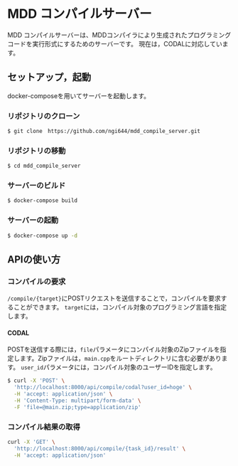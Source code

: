 # MDD コンパイルサーバー
MDD コンパイルサーバーは、MDDコンパイラにより生成されたプログラミングコードを実行形式にするためのサーバーです。
現在は，CODALに対応しています。

## セットアップ，起動

docker-composeを用いてサーバーを起動します。

### リポジトリのクローン

```bash
$ git clone　https://github.com/ngi644/mdd_compile_server.git
```

### リポジトリの移動

```bash
$ cd mdd_compile_server
```

### サーバーのビルド

```bash
$ docker-compose build
```

### サーバーの起動

```bash 
$ docker-compose up -d
```

## APIの使い方

### コンパイルの要求

`/compile/{target}`にPOSTリクエストを送信することで，コンパイルを要求することができます。
`target`には，コンパイル対象のプログラミング言語を指定します。

#### CODAL

POSTを送信する際には，`file`パラメータにコンパイル対象のZipファイルを指定します。Zipファイルは，`main.cpp`をルートディレクトリに含む必要があります。 `user_id`パラメータには，コンパイル対象のユーザーIDを指定します。

```bash
$ curl -X 'POST' \
  'http://localhost:8000/api/compile/codal?user_id=hoge' \
  -H 'accept: application/json' \
  -H 'Content-Type: multipart/form-data' \
  -F 'file=@main.zip;type=application/zip'
```

### コンパイル結果の取得

```bash
curl -X 'GET' \
  'http://localhost:8000/api/compile/{task_id}/result' \
  -H 'accept: application/json'
```

